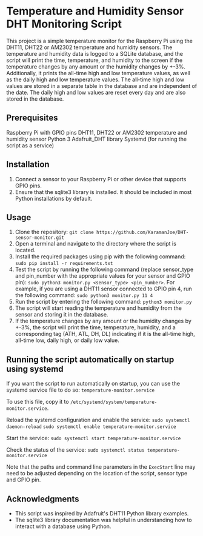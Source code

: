 # Temperature and Humidity Sensor DHT Monitoring Script

This project is a simple temperature monitor for the Raspberry Pi using the DHT11, DHT22 or AM2302 temperature and humidity sensors. The temperature and humidity data is logged to a SQLite database, and the script will print the time, temperature, and humidity to the screen if the temperature changes by any amount or the humidity changes by +-3%. Additionally, it prints the all-time high and low temperature values, as well as the daily high and low temperature values. The all-time high and low values are stored in a separate table in the database and are independent of the date. The daily high and low values are reset every day and are also stored in the database.

## Prerequisites

Raspberry Pi with GPIO pins
DHT11, DHT22 or AM2302 temperature and humidity sensor
Python 3
Adafruit_DHT library
Systemd (for running the script as a service)

## Installation

1. Connect a sensor to your Raspberry Pi or other device that supports GPIO pins.
2. Ensure that the sqlite3 library is installed. It should be included in most Python installations by default.

## Usage

1. Clone the repository: `git clone https://github.com/KaramanJoe/DHT-sensor-monitor.git`
2. Open a terminal and navigate to the directory where the script is located.
3. Install the required packages using pip with the following command: `sudo pip install -r requirements.txt`
4. Test the script by running the following command (replace sensor_type and pin_number with the appropriate values for your sensor and GPIO pin): `sudo python3 monitor.py <sensor_type> <pin_number>`. For example, if you are using a DHT11 sensor connected to GPIO pin 4, run the following command: `sudo python3 monitor.py 11 4`
5. Run the script by entering the following command: `python3 monitor.py`
6. The script will start reading the temperature and humidity from the sensor and storing it in the database.
7. If the temperature changes by any amount or the humidity changes by +-3%, the script will print the time, temperature, humidity, and a corresponding tag (ATH, ATL, DH, DL) indicating if it is the all-time high, all-time low, daily high, or daily low value.

## Running the script automatically on startup using systemd

If you want the script to run automatically on startup, you can use the systemd service file to do so: `temperature-monitor.service`

To use this file, copy it to `/etc/systemd/system/temperature-monitor.service`.

Reload the systemd configuration and enable the service:
`sudo systemctl daemon-reload`
`sudo systemctl enable temperature-monitor.service`

Start the service: `sudo systemctl start temperature-monitor.service`

Check the status of the service: `sudo systemctl status temperature-monitor.service`

Note that the paths and command line parameters in the `ExecStart` line may need to be adjusted depending on the location of the script, sensor type and GPIO pin.

## Acknowledgments

- This script was inspired by Adafruit's DHT11 Python library examples.
- The sqlite3 library documentation was helpful in understanding how to interact with a database using Python.